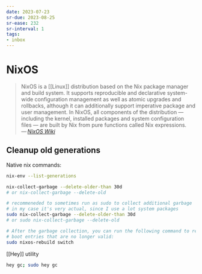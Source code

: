 ```yaml
---
date: 2023-07-23
sr-due: 2023-08-25
sr-ease: 232
sr-interval: 1
tags:
- inbox
---
```


# NixOS

> NixOS is a [[Linux]] distribution based on the Nix package manager and build
> system. It supports reproducible and declarative system-wide configuration
> management as well as atomic upgrades and rollbacks, although it can
> additionally support imperative package and user management. In NixOS, all
> components of the distribution — including the kernel, installed packages and
> system configuration files — are built by Nix from pure functions called Nix
> expressions.\
> — <cite>[NixOS Wiki](https://nixos.wiki/wiki/Overview_of_the_NixOS_Linux_distribution)</cite>

## Cleanup old generations

Native nix commands:

```sh
nix-env --list-generations

nix-collect-garbage --delete-older-than 30d
# or nix-collect-garbage --delete-old

# recommeneded to sometimes run as sudo to collect additional garbage
# in my case it's very actual, since I use a lot system packages
sudo nix-collect-garbage --delete-older-than 30d
# or sudo nix-collect-garbage --delete-old

# After the garbage collection, you can run the following command to remove
# boot entries that are no longer valid:
sudo nixos-rebuild switch
```

[[Hey]] utility

```sh
hey gc; sudo hey gc
```